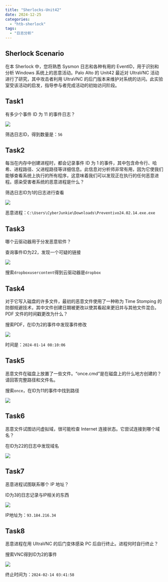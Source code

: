 ```yaml
---
title: "Sherlocks-Unit42"
date: 2024-12-25
categories: 
  - "htb-sherlock"
tags: 
  - "日志分析"
---
```


## Sherlock Scenario

在本 Sherlock 中，您将熟悉 Sysmon 日志和各种有用的 EventID，用于识别和分析 Windows 系统上的恶意活动。Palo Alto 的 Unit42 最近对 UltraVNC 活动进行了研究，其中攻击者利用 UltraVNC 的后门版本来维护对系统的访问。此实验室受该活动的启发，指导参与者完成活动的初始访问阶段。

## Task1

有多少个事件 ID 为 11 的事件日志？

![](./images/image-185.png)

筛选日志ID，得到数量是：`56`

## Task2

每当在内存中创建进程时，都会记录事件 ID 为 1 的事件，其中包含命令行、哈希、进程路径、父进程路径等详细信息。此信息对分析师非常有用，因为它使我们能够查看系统上执行的所有程序，这意味着我们可以发现正在执行的任何恶意进程。感染受害者系统的恶意进程是什么？

筛选日志ID为1的日志进行查看

![](./images/image-186.png)

恶意进程：`C:\Users\CyberJunkie\Downloads\Preventivo24.02.14.exe.exe`

## Task3

哪个云驱动器用于分发恶意软件？

查询事件ID为22，发现一个可疑的链接

![](./images/image-187.png)

搜索`dropboxusercontent`得到云驱动器是`dropbox`

## Task4

对于它写入磁盘的许多文件，最初的恶意文件使用了一种称为 Time Stomping 的防御规避技术，其中文件创建日期被更改以使其看起来更旧并与其他文件混合。PDF 文件的时间戳更改为什么？

搜索PDF，在ID为2的事件中发现事件修改

![](./images/image-188.png)

时间是：`2024-01-14 08:10:06`

## Task5

恶意文件在磁盘上放置了一些文件。“once.cmd”是在磁盘上的什么地方创建的？请回答完整路径和文件名。

搜索`once`，在ID为11的事件中找到路径

![](./images/image-189.png)

## Task6

恶意文件试图访问虚拟域，很可能检查 Internet 连接状态。它尝试连接到哪个域名？

在ID为22的日志中发现域名

![](./images/image-190.png)

## Task7

恶意进程试图联系哪个 IP 地址？

ID为3的日志记录与IP相关的东西

![](./images/image-191.png)

IP地址为：`93.184.216.34`

## Task8

恶意进程在用 UltraVNC 的后门变体感染 PC 后自行终止。进程何时自行终止？

搜索VNC得到ID为2的事件

![](./images/image-192.png)

终止时间为：`2024-02-14 03:41:58`
